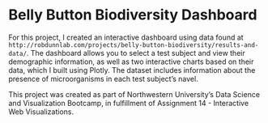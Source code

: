 # Belly Button Biodiversity Dashboard

For this project, I created an interactive dashboard using data found at `http://robdunnlab.com/projects/belly-button-biodiversity/results-and-data/`. The dashboard allows you to select a test subject and view their demographic information, as well as two interactive charts based on their data, which I built using Plotly. The dataset includes information about the presence of microorganisms in each test subject’s navel. 

This project was created as part of Northwestern University’s Data Science and Visualization Bootcamp, in fulfillment of Assignment 14 - Interactive Web Visualizations. 